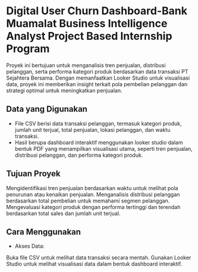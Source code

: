 # Digital User Churn Dashboard-Bank Muamalat Business Intelligence Analyst Project Based Internship Program
Proyek ini bertujuan untuk menganalisis tren penjualan, distribusi pelanggan, serta performa kategori produk berdasarkan data transaksi PT Sejahtera Bersama. Dengan memanfaatkan Looker Studio untuk visualisasi data, proyek ini memberikan insight terkait pola pembelian pelanggan dan strategi optimal untuk meningkatkan penjualan.  

## Data yang Digunakan
- File CSV berisi data transaksi pelanggan, termasuk kategori produk, jumlah unit terjual, total penjualan, lokasi pelanggan, dan waktu transaksi. 
- Hasil berupa dashboard interaktif menggunakan looker studio dalam bentuk PDF yang menampilkan visualisasi utama, seperti tren penjualan, distribusi pelanggan, dan performa kategori produk.
  
## Tujuan Proyek
Mengidentifikasi tren penjualan berdasarkan waktu untuk melihat pola penurunan atau kenaikan penjualan.
Menganalisis distribusi pelanggan berdasarkan total pembelian untuk memahami segmen pelanggan.
Mengevaluasi kategori produk dengan performa tertinggi dan terendah berdasarkan total sales dan jumlah unit terjual.

## Cara Menggunakan
- Akses Data:

Buka file CSV untuk melihat data transaksi secara mentah.
Gunakan Looker Studio untuk melihat visualisasi data dalam bentuk dashboard interaktif.
